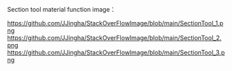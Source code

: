 Section tool material function image：

https://github.com/JJingha/StackOverFlowImage/blob/main/SectionTool_1.png
https://github.com/JJingha/StackOverFlowImage/blob/main/SectionTool_2.png
https://github.com/JJingha/StackOverFlowImage/blob/main/SectionTool_3.png
